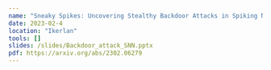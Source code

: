 ```yaml
---
name: "Sneaky Spikes: Uncovering Stealthy Backdoor Attacks in Spiking Neural Networks with Neuromorphic Data"
date: 2023-02-4
location: "Ikerlan"
tools: []
slides: /slides/Backdoor_attack_SNN.pptx
pdf: https://arxiv.org/abs/2302.06279
---
```

